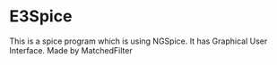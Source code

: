 # E3Spice

This is a spice program which is using NGSpice. It has Graphical User Interface. Made by MatchedFilter